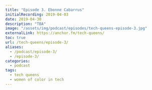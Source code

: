 ```yaml
---
title: "Episode 3. Ebonne Cabarrus"
initialRecording: 2019-04-03
date: 2019-04-30
description: "TBA"
image: "/assets/img/podcast/episodes/tech-queens-episode-3.jpg"
externalLink: https://anchor.fm/tech-queens/
toc: true
url: /tech-queens/episode-3/
aliases:
  - /podcast/episode-3/
  - /episode-3/
categories:
  - podcast
tags:
  - tech queens
  - women of color in tech
---
```

